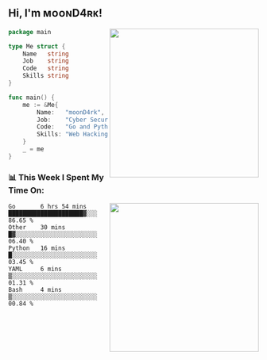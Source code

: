 <h2> Hi, I'm ᴍᴏᴏɴD4ʀᴋ!</h2>
<img align='right' src="https://github-readme-stats.vercel.app/api?username=moond4rk&show_icons=true&theme=radical" width="300">


```go
package main

type Me struct {
	Name   string
	Job    string
	Code   string
	Skills string
}

func main() {
	me := &Me{
		Name:   "moonD4rk",
		Job:    "Cyber Security Engineer",
		Code:   "Go and Python and Others",
		Skills: "Web Hacking ^o^",
	}
	_ = me
}
```



<h3>📊 This Week I Spent My Time On:</h3>
<img align='right' src="https://spotify-github-profile.vercel.app/api/view?uid=iftr63d5ost38g0o26wcjzd8k&cover_image=true&theme=novatorem" width="300">

<!--START_SECTION:waka-->
```text
Go       6 hrs 54 mins   █████████████████████▓░░░   86.65 % 
Other    30 mins         █▓░░░░░░░░░░░░░░░░░░░░░░░   06.40 % 
Python   16 mins         █░░░░░░░░░░░░░░░░░░░░░░░░   03.45 % 
YAML     6 mins          ▒░░░░░░░░░░░░░░░░░░░░░░░░   01.31 % 
Bash     4 mins          ▒░░░░░░░░░░░░░░░░░░░░░░░░   00.84 % 
```
<!--END_SECTION:waka-->

